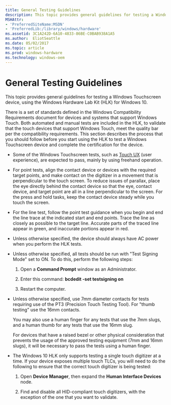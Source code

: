 ```yaml
---
title: General Testing Guidelines
description: This topic provides general guidelines for testing a Windows Touchscreen device, using the Windows Hardware Lab Kit (HLK) for Windows 10.
MSHAttr:
- 'PreferredSiteName:MSDN'
- 'PreferredLib:/library/windows/hardware'
ms.assetid: 3C1A242D-6A10-4833-86BE-C0BAB938A1A5
ms.author:  EliotSeattle
ms.date: 05/02/2017
ms.topic: article
ms.prod: windows-hardware
ms.technology: windows-oem
---
```


#  General Testing Guidelines


This topic provides general guidelines for testing a Windows Touchscreen device, using the Windows Hardware Lab Kit (HLK) for Windows 10.

There is a set of standards defined in the Windows Compatibility Requirements document for devices and systems that support Windows Touch. Both automated and manual tests are included in the HLK, to validate that the touch devices that support Windows Touch, meet the quality bar per the compatibility requirements. This section describes the process that you should follow before you start using the HLK to test a Windows Touchscreen device and complete the certification for the device.

-   Some of the Windows Touchscreen tests, such as [Touch UX](touch-ux.md) (user experience), are expected to pass, mainly by using freehand operation.

-   For point tests, align the contact device or devices with the required target points, and make contact on the digitizer in a movement that is perpendicular to the touch screen. To reduce issues of parallax, place the eye directly behind the contact device so that the eye, contact device, and target point are all in a line perpendicular to the screen. For the press and hold tasks, keep the contact device steady while you touch the screen.

-   For the line test, follow the point test guidance when you begin and end the line trace at the indicated start and end points. Trace the line as closely as possible to the target line. Accurate parts of the traced line appear in green, and inaccurate portions appear in red.

-   Unless otherwise specified, the device should always have AC power when you perform the HLK tests.

-   Unless otherwise specified, all tests should be run with "Test Signing Mode" set to ON. To do this, perform the following steps:

    1. Open a **Command Prompt** window as an Administrator.

    2. Enter this command: **bcdedit -set testsigning on**

    3. Restart the computer.

-   Unless otherwise specified, use 7mm diameter contacts for tests requiring use of the PT3 (Precision Touch Testing Tool). For "thumb testing" use the 16mm contacts.

    You may also use a human finger for any tests that use the 7mm slugs, and a human thumb for any tests that use the 16mm slug.

    For devices that have a raised bezel or other physical consideration that prevents the usage of the approved testing equipment (7mm and 16mm slugs), it will be necessary to pass the tests using a human finger.

-   The Windows 10 HLK only supports testing a single touch digitizer at a time. If your device exposes multiple touch TLCs, you will need to do the following to ensure that the correct touch digitizer is being tested:

    1. Open **Device Manager**, then expand the **Human Interface Devices** node.

    2. Find and disable all HID-compliant touch digitizers, with the exception of the one that you want to validate.

 

 






